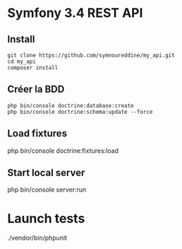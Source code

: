 # Symfony 3.4 REST API

## Install

    git clone https://github.com/symnoureddine/my_api.git
    cd my_api
    composer install

## Créer la BDD

    php bin/console doctrine:database:create
    php bin/console doctrine:schema:update --force

## Load fixtures

 php bin/console  doctrine:fixtures:load

## Start local server

 php bin/console server:run


 # Launch tests
./vendor/bin/phpunit
